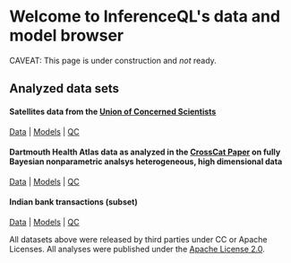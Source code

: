 # Welcome to InferenceQL's data and model browser

CAVEAT: This page is under construction and *not* ready.

## Analyzed data sets
#### Satellites data from the [Union of Concerned Scientists](https://www.ucsusa.org/) 
[Data](https://github.com/InferenceQL/inferenceql.analyses/tree/public/analyses/Satellites/data.csv) | [Models](https://github.com/InferenceQL/inferenceql.analyses/tree/public/analyses/Satellites/merged.json) | [QC](https://InferenceQL.github.io/inferenceql.analyses/html-pages/Satellites/qc-dashboard.html)
#### Dartmouth Health Atlas data as analyzed in the [CrossCat Paper](https://jmlr.org/papers/volume17/11-392/11-392.pdf) on fully Bayesian nonparametric analsys heterogeneous, high dimensional data
[Data](https://github.com/InferenceQL/inferenceql.analyses/tree/public/analyses/dha/data.csv) | [Models](https://github.com/InferenceQL/inferenceql.analyses/tree/public/analyses/dha/merged.json) | [QC](https://InferenceQL.github.io/inferenceql.analyses/html-pages/dha/qc-dashboard.html)
#### Indian bank transactions (subset)
[Data](https://github.com/InferenceQL/inferenceql.analyses/tree/public/analyses/indian_transactions/data.csv) | [Models](https://github.com/InferenceQL/inferenceql.analyses/tree/public/analyses/indian_transactions/merged.json) | [QC](https://InferenceQL.github.io/inferenceql.analyses/html-pages/indian_transactions/qc-dashboard.html)


All datasets above were released by third parties under CC or Apache Licenses. All analyses were published under the [Apache License 2.0](https://www.apache.org/licenses/LICENSE-2.0).

